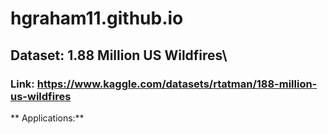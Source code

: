 # hgraham11.github.io

## **Dataset:** 1.88 Million US Wildfires\
### **Link:** https://www.kaggle.com/datasets/rtatman/188-million-us-wildfires
** Applications:**
